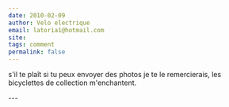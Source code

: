 ```yaml
---
date: 2010-02-09
author: Velo electrique
email: latoria1@hotmail.com
site: 
tags: comment
permalink: false
---
```


<p>s'il te plaît si tu peux envoyer des photos je te le remercierais, les bicyclettes de collection m'enchantent.</p>
---